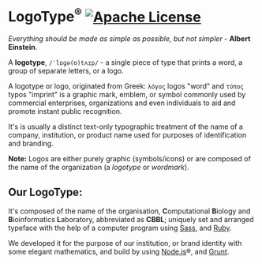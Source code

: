 # LogoType<sup>®</sup> [![Apache License](https://img.shields.io/badge/license-Apache-blue.svg)](https://github.com/CB2L/logotype/blob/master/LICENSE)
<i>Everything should be made as simple as possible, but not simpler</i> - <b>Albert Einstein</b>.

A <b>logotype</b>, `/ˈlɒɡə(ʊ)tʌɪp/` - a single piece of type that prints a word, a group of separate letters, or a logo.

A logotype or logo, originated from Greek: `λόγος` logos "word" and `τύπος` typos "imprint" is a graphic mark, emblem, or symbol commonly used by commercial enterprises, organizations and even individuals to aid and promote instant public recognition.

It's is usually a distinct text-only typographic treatment of the name of a company, institution, or product name used for purposes of identification and branding.

<b>Note:</b> Logos are either purely graphic (symbols/icons) or are composed of the name of the organization (a <i>logotype</i> or <i>wordmark</i>).

## Our LogoType:
It's composed of the name of the organisation, <b>C</b>omputational <b>B</b>iology and <b>B</b>ioinformatics <b>L</b>aboratory, abbreviated as <b>CBBL</b>; uniquely set and arranged typeface with the help of a computer program using [Sass](http://sass-lang.com/), and [Ruby](https://www.ruby-lang.org/en/).

We developed it for the purpose of our institution, or brand identity with some elegant mathematics, and build by using [Node.js](https://nodejs.org/en/)®, and [Grunt](http://gruntjs.com/).
